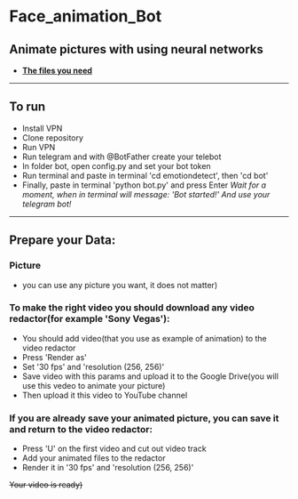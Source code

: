 # Face_animation_Bot
## Animate pictures with using neural networks
- **[The files you need](https://yadi.sk/d/5gphgE6tAMFnzw)**
____
## To run
- Install VPN
- Clone repository
- Run VPN
- Run telegram and with @BotFather create your telebot
- In folder bot, open config.py and set your bot token
- Run terminal and paste in terminal 'cd emotiondetect', then 'cd bot'
- Finally, paste in terminal 'python bot.py' and press Enter
*Wait for a moment, when in terminal will message: 'Bot started!' And use your telegram bot!*
____

## Prepare your Data:

### Picture
 - you can use any picture you want, it does not matter)

### **To make the right video you should download any video redactor(for example 'Sony Vegas'):**

 - You should add video(that you use as example of animation) to the video redactor
 - Press 'Render as' 
 - Set '30 fps' and 'resolution (256, 256)'
 - Save video with this params and upload it to the Google Drive(you will use this vedeo to animate your picture)
 - Then upload it this video to YouTube channel
  
### **If you are already save your animated picture, you can save it and return to the video redactor:**
  - Press 'U' on the first video and cut out video track
  - Add your animated files to the redactor
  - Render it in '30 fps' and 'resolution (256, 256)' 

~~Your video is ready)~~
   
